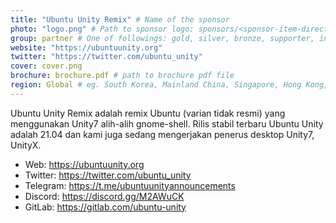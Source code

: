 ```yaml
---
title: "Ubuntu Unity Remix" # Name of the sponsor
photo: "logo.png" # Path to sponsor logo: sponsors/<sponsor-item-directory>/logo.png
group: partner # One of followings: gold, silver, bronze, supporter, infra, record, videoi18n, swag, partner
website: "https://ubuntuunity.org"
twitter: "https://twitter.com/ubuntu_unity"
cover: cover.png
brochure: brochure.pdf # path to brochure pdf file
region: Global # eg. South Korea, Mainland China, Singapore, Hong Kong, Taiwan ...
---
```


Ubuntu Unity Remix adalah remix Ubuntu (varian tidak resmi) yang menggunakan Unity7 alih-alih gnome-shell.
Rilis stabil terbaru Ubuntu Unity adalah 21.04 dan kami juga sedang mengerjakan penerus desktop Unity7, UnityX.

- Web: https://ubuntuunity.org
- Twitter: https://twitter.com/ubuntu_unity
- Telegram: https://t.me/ubuntuunityannouncements
- Discord: https://discord.gg/M2AWuCK
- GitLab: https://gitlab.com/ubuntu-unity
